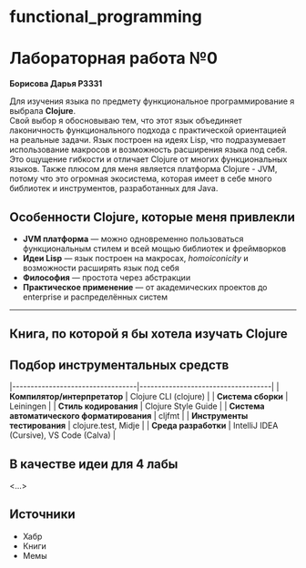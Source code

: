 # functional_programming

# Лабораторная работа №0
**Борисова Дарья Р3331**

Для изучения языка по предмету функциональное программирование я выбрала **Clojure**.  
Свой выбор я обосновываю тем, что этот язык объединяет лаконичность функционального подхода с практической ориентацией на реальные задачи. Язык построен на идеях Lisp, что подразумевает использование макросов и возможность расширения языка под себя. Это ощущение гибкости и отличает Clojure от многих функциональных языков. Также плюсом для меня является платформа Clojure - JVM, потому что это огромная экосистема, которая имеет в себе много библиотек и инструментов, разработанных для Java. 


## Особенности Clojure, которые меня привлекли

- **JVM платформа** — можно одновременно пользоваться функциональным стилем и всей мощью библиотек и фреймворков  
- **Идеи Lisp** — язык построен на макросах, *homoiconicity* и возможности расширять язык под себя  
- **Философия** — простота через абстракции  
- **Практическое применение** — от академических проектов до enterprise и распределённых систем  

---

## Книга, по которой я бы хотела изучать Clojure

## Подбор инструментальных средств 

|----------------------------------|------------------------------------|
| **Компилятор/интерпретатор**     | Clojure CLI (clojure)              |
| **Система сборки**               | Leiningen                          |
| **Стиль кодирования**            | Clojure Style Guide                |
| **Система автоматического форматирования** | cljfmt                    |
| **Инструменты тестирования**     | clojure.test, Midje                |
| **Среда разработки**             | IntelliJ IDEA (Cursive), VS Code (Calva) |


## В качестве идеи для 4 лабы

<...>

## Источники

- Хабр  
- Книги  
- Мемы  
